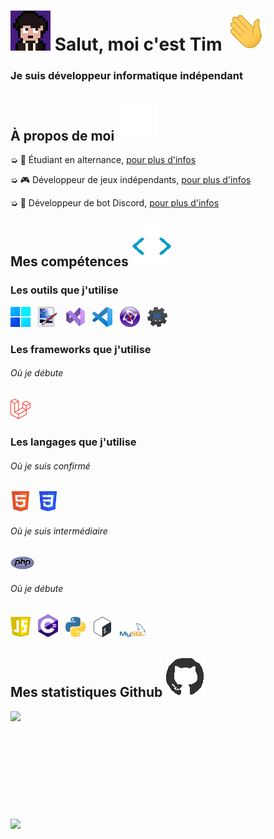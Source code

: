 <h1 style="vertical-align: top;"> <img src="Ressources\Straky.gif"> Salut, moi c'est Tim <img src = "Ressources\Hello.gif"> </h1>
<p align='center'>

</p>
<h3>
<div size='20px'> Je suis développeur informatique indépendant
</h3>
</div>

<h2> À propos de moi <img src="Ressources\Bars.gif">
</h2>

➭ 💼 Étudiant en alternance, <a href="http://tim-req.tk" target="_blank">pour plus d'infos</a>

➭ 🎮 Développeur de jeux indépendants, <a href="http://games.straky.tk" target="_blank">pour plus d'infos</a>

➭ 🤖 Développeur de bot Discord, <a href="http://bot.straky.tk" target="_blank">pour plus d'infos</a> 

<h2> Mes compétences <img src = "Ressources\Dev.gif"> </h2>

<div>

<h3>Les outils que j'utilise</h3>
  
<a href="https://www.microsoft.com/fr-fr/windows" target="_blank"><img src="Ressources\Windows11.png" alt="Windows" title="Windows" width=32px></a>
  &nbsp;
<a href="https://www.getpaint.net" target="_blank"><img src="Ressources\Paint.Net.png" alt="Paint.NET" title="Paint.NET" width=32px></a>
  &nbsp;
<a href="https://visualstudio.microsoft.com/fr" target="_blank"><img src="Ressources\VisualStudio2022.png" alt="Visual Studio" title="Visual Studio" width=32px></a>
  &nbsp;
<a href="https://code.visualstudio.com" target="_blank"><img src="Ressources\VisualStudioCode.png" alt="Visual Studio Code" title="Visual Studio Code" width=32px></a>
  &nbsp;
<a href="https://www.clickteam.com/clickteam-fusion-2-5" target="_blank"><img src="Ressources\Clickteam.png" alt="Clickteam Fusion" title="Clickteam Fusion" width=32px></a>
  &nbsp;
<a href="https://dbotmaker.io" target="_blank"><img src="Ressources\DiscordBotMaker.png" alt="Discord Bot Maker" title="Discord Bot Maker" width=32px></a>
  
<h3>Les frameworks que j'utilise</h3>
  <h6>Où je débute</h6>
<a href="https://laravel.com" target="_blank"><img src="Ressources\Laravel.png" alt="Laravel" title="Laravel" width=32px></a>
  
<h3>Les langages que j'utilise</h3>
<h6>Où je suis confirmé</h6>
  
<a href="https://html.spec.whatwg.org" target="_blank"><img src="Ressources\HTML.png" alt="HTML" title="HTML" width=32px></a>
 &nbsp;
<a href="https://www.w3.org/TR/CSS/#css" target="_blank"><img src="Ressources\CSS.png" alt="CSS" title="CSS" width=32px></a>
 
<h6>Où je suis intermédiaire</h6>  
  
  <a href="https://www.php.net" target="_blank"><img src="Ressources\PHP.png" alt="PHP" title="PHP" width=38px></a>
  
<h6>Où je débute</h6>
 
<a href="https://www.javascript.com" target="_blank"><img src="Ressources\JS.png" alt="JS" title="JS" width=32px></a>
  &nbsp;
<a href="https://docs.microsoft.com/en-us/dotnet/csharp" target="_blank"><img src="Ressources\Csharp.png" alt="C#" title="C#" width=32px></a>
  &nbsp;
<a href="https://www.python.org" target="_blank"><img src="Ressources\Python.png" alt="Python" title="Python" width=32px></a>
  &nbsp;
<a href="https://www.gnu.org/software/bash" target="_blank"><img src="Ressources\Bash.png" alt="Bash" title="Bash" width=32px></a>
  &nbsp;
<a href="https://www.mysql.com/fr" target="_blank"><img src="Ressources\MySQL.png" alt="SQL" title="SQL" width=42px></a>
  
</div>

<h2> Mes statistiques Github <img src='Ressources\Github_logo.gif'> </h2>

<a href="https://github.com/Str4ky/github-readme-stats">
<img align="left" src="https://github-readme-stats.vercel.app/api?username=Str4ky&count_private=true&show_icons=true&theme=tokyonight" />
</a><br><br><br><br><br><br><br><br><br><br>
<a href="https://github.com/Str4ky/convoychat">
<img align="center" src="https://github-readme-stats.vercel.app/api/top-langs/?username=Str4ky&theme=tokyonight" />
</a>
